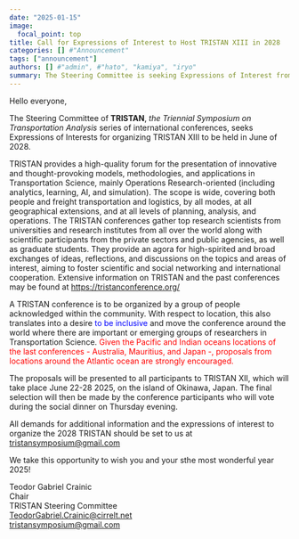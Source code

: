 ```yaml
---
date: "2025-01-15"
image:
  focal_point: top
title: Call for Expressions of Interest to Host TRISTAN XIII in 2028
categories: [] #"Announcement"
tags: ["announcement"]
authors: [] #"admin", #"hato", "kamiya", "iryo"
summary: The Steering Committee is seeking Expressions of Interest from groups interested in hosting TRISTAN XIII in June 2028.
---
```


Hello everyone,

The Steering Committee of **TRISTAN**, *the Triennial Symposium on Transportation Analysis* series of international conferences, 
seeks Expressions of Interests for organizing TRISTAN XIII to be held in June of 2028.

TRISTAN provides a high-quality forum for the presentation of innovative and thought-provoking models, methodologies, and applications in Transportation Science, 
mainly Operations Research-oriented (including analytics, learning, AI, and simulation). 
The scope is wide, covering both people and freight transportation and logistics, by all modes, at all geographical extensions, and at all levels of planning, analysis, and operations.
The TRISTAN conferences gather top research scientists from universities and research institutes from all over the world along with scientific participants from the private sectors and public agencies, as well as graduate students. 
They provide an agora for high-spirited and broad exchanges of ideas, reflections, and discussions on the topics and areas of interest,
aiming to foster scientific and social networking and international cooperation.
Extensive information on TRISTAN and the past conferences may be found
at https://tristanconference.org/

A TRISTAN conference is to be organized by a group of people acknowledged within the community. 
With respect to location, this also translates into a desire <span style="color: blue;">to be inclusive</span> and move the conference around the world where there are important or emerging groups of researchers in Transportation Science. 
<span style="color: red;">Given the Pacific and Indian oceans locations of the last conferences - Australia, Mauritius, and Japan -, proposals from locations around the Atlantic ocean are strongly encouraged.</span>

The proposals will be presented to all participants to TRISTAN XII, which will take place June 22-28 2025, on the island of Okinawa, Japan. 
The final selection will then be made by the conference participants who will vote during the social dinner on Thursday evening.

All demands for additional information and the expressions of interest to organize the 2028 TRISTAN should be set to us at <a>tristansymposium@gmail.com</a>

We take this opportunity to wish you and your sthe most wonderful year 2025!

Teodor Gabriel Crainic <br>
Chair <br>
TRISTAN Steering Committee <br>
TeodorGabriel.Crainic@cirrelt.net <br>
tristansymposium@gmail.com